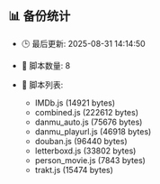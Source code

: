 ## 📊 备份统计

- 🕒 最后更新: 2025-08-31 14:14:50
- 📁 脚本数量: 8
- 📄 脚本列表:

  - IMDb.js (14921 bytes)
  - combined.js (222612 bytes)
  - danmu_auto.js (75676 bytes)
  - danmu_playurl.js (46918 bytes)
  - douban.js (96440 bytes)
  - letterboxd.js (33802 bytes)
  - person_movie.js (7843 bytes)
  - trakt.js (15474 bytes)
